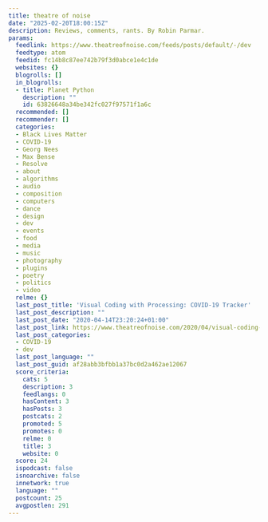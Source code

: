 ```yaml
---
title: theatre of noise
date: "2025-02-20T18:00:15Z"
description: Reviews, comments, rants. By Robin Parmar.
params:
  feedlink: https://www.theatreofnoise.com/feeds/posts/default/-/dev
  feedtype: atom
  feedid: fc14b8c87ee742b79f3d0abce1e4c1de
  websites: {}
  blogrolls: []
  in_blogrolls:
  - title: Planet Python
    description: ""
    id: 63826648a34be342fc027f97571f1a6c
  recommended: []
  recommender: []
  categories:
  - Black Lives Matter
  - COVID-19
  - Georg Nees
  - Max Bense
  - Resolve
  - about
  - algorithms
  - audio
  - composition
  - computers
  - dance
  - design
  - dev
  - events
  - food
  - media
  - music
  - photography
  - plugins
  - poetry
  - politics
  - video
  relme: {}
  last_post_title: 'Visual Coding with Processing: COVID-19 Tracker'
  last_post_description: ""
  last_post_date: "2020-04-14T23:20:24+01:00"
  last_post_link: https://www.theatreofnoise.com/2020/04/visual-coding-with-processing-covid-19.html
  last_post_categories:
  - COVID-19
  - dev
  last_post_language: ""
  last_post_guid: af28abb3bfbb1a37bc0d2a462ae12067
  score_criteria:
    cats: 5
    description: 3
    feedlangs: 0
    hasContent: 3
    hasPosts: 3
    postcats: 2
    promoted: 5
    promotes: 0
    relme: 0
    title: 3
    website: 0
  score: 24
  ispodcast: false
  isnoarchive: false
  innetwork: true
  language: ""
  postcount: 25
  avgpostlen: 291
---
```

